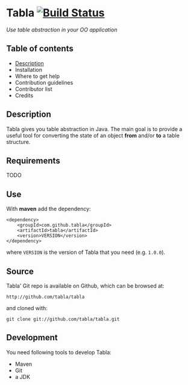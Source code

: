 Tabla [![Build Status](https://travis-ci.org/tabla/tabla.png?branch=master)](https://travis-ci.org/tabla/tabla)
==========

_Use table abstraction in your OO application_

Table of contents
-----------------

* [Description](#description)
* Installation
* Where to get help
* Contribution guidelines
* Contributor list
* Credits

Description
-----------

Tabla gives you table abstraction in Java.
The main goal is to provide a useful tool for converting the state of an object **from** and/or **to** a table structure.


Requirements
------------

TODO


Use
---

With **maven** add the dependency:

    <dependency>
        <groupId>com.github.tabla</groupId>
        <artifactId>tabla</artifactId>
        <version>VERSION</version>
    </dependency>

where `VERSION` is the version of Tabla that you need (e.g. `1.0.0`).


Source
------

Tabla' Git repo is available on Github, which can be browsed at:

    http://github.com/tabla/tabla

and cloned with:

    git clone git://github.com/tabla/tabla.git


Development
-----------

You need following tools to develop Tabla:

* Maven
* Git
* a JDK
